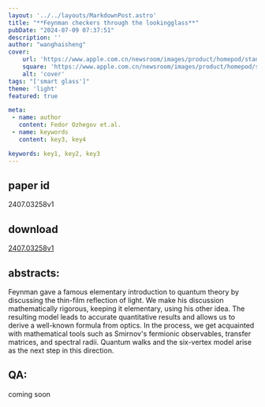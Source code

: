 ```yaml
---
layout: '../../layouts/MarkdownPost.astro'
title: "**Feynman checkers through the lookingglass**"
pubDate: "2024-07-09 07:37:51"
description: ''
author: "wanghaisheng"
cover:
    url: 'https://www.apple.com.cn/newsroom/images/product/homepod/standard/Apple-HomePod-hero-230118_big.jpg.large_2x.jpg'
    square: 'https://www.apple.com.cn/newsroom/images/product/homepod/standard/Apple-HomePod-hero-230118_big.jpg.large_2x.jpg'
    alt: 'cover'
tags: "['smart glass']"
theme: 'light'
featured: true

meta:
 - name: author
   content: Fedor Ozhegov et.al.
 - name: keywords
   content: key3, key4

keywords: key1, key2, key3
---
```


## paper id
2407.03258v1
## download
[2407.03258v1](http://arxiv.org/abs/2407.03258v1)
## abstracts:
Feynman gave a famous elementary introduction to quantum theory by discussing the thin-film reflection of light. We make his discussion mathematically rigorous, keeping it elementary, using his other idea. The resulting model leads to accurate quantitative results and allows us to derive a well-known formula from optics. In the process, we get acquainted with mathematical tools such as Smirnov's fermionic observables, transfer matrices, and spectral radii. Quantum walks and the six-vertex model arise as the next step in this direction.
## QA:
coming soon
